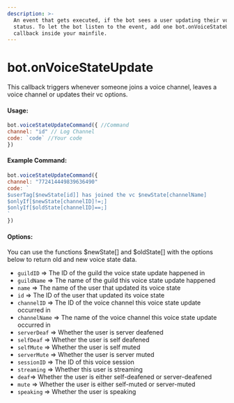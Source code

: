 ```yaml
---
description: >-
  An event that gets executed, if the bot sees a user updating their voice
  status. To let the bot listen to the event, add one bot.onVoiceStateUpdate()
  callback inside your mainfile.
---
```


# bot.onVoiceStateUpdate

This callback triggers whenever someone joins a voice channel, leaves a voice channel or updates their vc options.

#### Usage:

```javascript
bot.voiceStateUpdateCommand({ //Command
channel: "id" // Log Channel
code: `code` //Your code
})
```

#### Example Command:

```javascript
bot.voiceStateUpdateCommand({ 
channel: "772414449839636490" 
code: `
$userTag[$newState[id]] has joined the vc $newState[channelName]
$onlyIf[$newState[channelID]!=;]
$onlyIf[$oldState[channelID]==;]
` 
})
```

#### Options:

You can use the functions $newState\[] and $oldState\[] with the options below to return old and new voice state data.

* `guildID` => The ID of the guild the voice state update happened in
* `guildName` => The name of the guild this voice state update happened
* `name` => The name of the user that updated its voice state
* `id` => The ID of the user that updated its voice state
* `channelID` => The ID of the voice channel this voice state update occurred in
* `channelName` => The name of the voice channel this voice state update occurred in
* `serverDeaf` => Whether the user is server deafened
* `selfDeaf` => Whether the user is self deafened
* `selfMute` => Whether the user is self muted
* `serverMute` => Whether the user is server muted
* `sessionID` => The ID of this voice session
* `streaming` => Whether this user is streaming
* `deaf`=> Whether the user is either self-deafened or server-deafened
* `mute` => Whether the user is either self-muted or server-muted
* `speaking` => Whether the user is speaking
